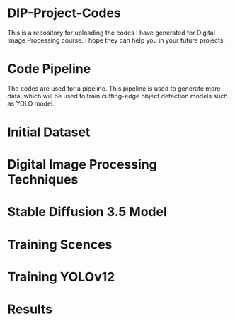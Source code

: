 # DIP-Project-Codes
This is a repository for uploading the codes I have generated for Digital Image Processing course. I hope they can help you in your future projects.
# Code Pipeline
The codes are used for a pipeline. This pipeline is used to generate more data, which will be used to train cutting-edge object detection models such as YOLO model. 
# Initial Dataset
# Digital Image Processing Techniques
# Stable Diffusion 3.5 Model
# Training Scences
# Training YOLOv12
# Results
